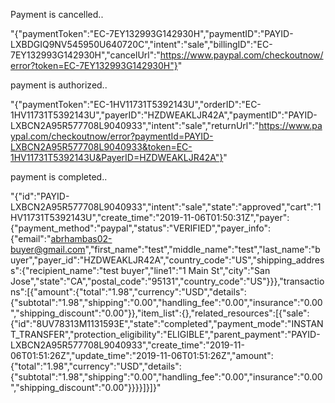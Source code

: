 Payment is cancelled..

"{"paymentToken":"EC-7EY132993G142930H","paymentID":"PAYID-LXBDGIQ9NV545950U640720C","intent":"sale","billingID":"EC-7EY132993G142930H","cancelUrl":"https://www.paypal.com/checkoutnow/error?token=EC-7EY132993G142930H"}"


payment is authorized..

"{"paymentToken":"EC-1HV11731T5392143U","orderID":"EC-1HV11731T5392143U","payerID":"HZDWEAKLJR42A","paymentID":"PAYID-LXBCN2A95R577708L9040933","intent":"sale","returnUrl":"https://www.paypal.com/checkoutnow/error?paymentId=PAYID-LXBCN2A95R577708L9040933&token=EC-1HV11731T5392143U&PayerID=HZDWEAKLJR42A"}"


payment is completed..

"{"id":"PAYID-LXBCN2A95R577708L9040933","intent":"sale","state":"approved","cart":"1HV11731T5392143U","create_time":"2019-11-06T01:50:31Z","payer":{"payment_method":"paypal","status":"VERIFIED","payer_info":{"email":"abrhambas02-buyer@gmail.com","first_name":"test","middle_name":"test","last_name":"buyer","payer_id":"HZDWEAKLJR42A","country_code":"US","shipping_address":{"recipient_name":"test buyer","line1":"1 Main St","city":"San Jose","state":"CA","postal_code":"95131","country_code":"US"}}},"transactions":[{"amount":{"total":"1.98","currency":"USD","details":{"subtotal":"1.98","shipping":"0.00","handling_fee":"0.00","insurance":"0.00","shipping_discount":"0.00"}},"item_list":{},"related_resources":[{"sale":{"id":"8UV78313M1131593E","state":"completed","payment_mode":"INSTANT_TRANSFER","protection_eligibility":"ELIGIBLE","parent_payment":"PAYID-LXBCN2A95R577708L9040933","create_time":"2019-11-06T01:51:26Z","update_time":"2019-11-06T01:51:26Z","amount":{"total":"1.98","currency":"USD","details":{"subtotal":"1.98","shipping":"0.00","handling_fee":"0.00","insurance":"0.00","shipping_discount":"0.00"}}}}]}]}"